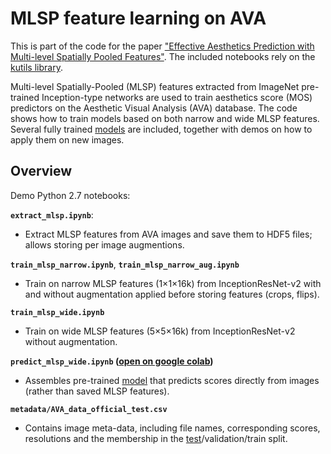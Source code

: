 # MLSP feature learning on AVA 

This is part of the code for the paper ["Effective Aesthetics Prediction with Multi-level Spatially Pooled Features"](http://openaccess.thecvf.com/content_CVPR_2019/papers/Hosu_Effective_Aesthetics_Prediction_With_Multi-Level_Spatially_Pooled_Features_CVPR_2019_paper.pdf). The included notebooks rely on the [kutils library](https://github.com/subpic/kutils).

Multi-level Spatially-Pooled (MLSP) features extracted from ImageNet pre-trained Inception-type networks are used to train aesthetics score (MOS) predictors on the Aesthetic Visual Analysis (AVA) database. The code shows how to train models based on both narrow and wide MLSP features. Several fully trained [models](https://github.com/subpic/ava-mlsp/tree/master/models) are included, together with demos on how to apply them on new images.

## Overview

Demo Python 2.7 notebooks:

**`extract_mlsp.ipynb`**:

- Extract MLSP features from AVA images and save them to HDF5 files; allows storing per image augmentions.

**`train_mlsp_narrow.ipynb`**, **`train_mlsp_narrow_aug.ipynb`**

- Train on narrow MLSP features (1&times;1&times;16k) from InceptionResNet-v2 with and without augmentation applied before storing features (crops, flips).

**`train_mlsp_wide.ipynb`**

- Train on wide MLSP features (5&times;5&times;16k) from InceptionResNet-v2 without augmentation.

**`predict_mlsp_wide.ipynb` ([open on google colab](bit.ly/2lPTWyH))**

- Assembles pre-trained [model](https://github.com/subpic/ava-mlsp/tree/master/models) that predicts scores directly from images (rather than saved MLSP features).

**`metadata/AVA_data_official_test.csv`**

- Contains image meta-data, including file names, corresponding scores, resolutions and the membership in the [test](https://github.com/mtobeiyf/ava_downloader/blob/master/AVA_dataset/aesthetics_image_lists/generic_test.jpgl)/validation/train split.

